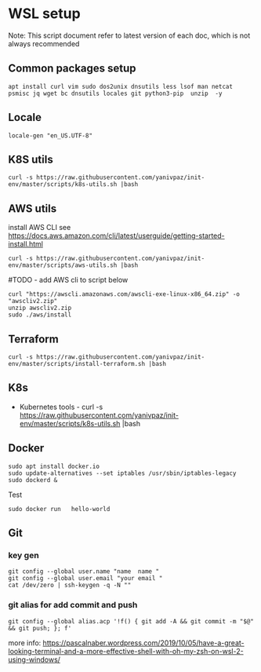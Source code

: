 # WSL setup
Note: This script document refer to latest version of each doc, which is not always recommended  


## Common packages setup
```
apt install curl vim sudo dos2unix dnsutils less lsof man netcat psmisc jq wget bc dnsutils locales git python3-pip  unzip  -y
```

## Locale
```
locale-gen "en_US.UTF-8"
```

## K8S utils 
```
curl -s https://raw.githubusercontent.com/yanivpaz/init-env/master/scripts/k8s-utils.sh |bash
```
## AWS utils 
install AWS CLI  see https://docs.aws.amazon.com/cli/latest/userguide/getting-started-install.html  

```
curl -s https://raw.githubusercontent.com/yanivpaz/init-env/master/scripts/aws-utils.sh |bash
```

#TODO - add AWS cli to script below
```
curl "https://awscli.amazonaws.com/awscli-exe-linux-x86_64.zip" -o "awscliv2.zip"
unzip awscliv2.zip
sudo ./aws/install
```

## Terraform 
```
curl -s https://raw.githubusercontent.com/yanivpaz/init-env/master/scripts/install-terraform.sh |bash
```

## K8s
* Kubernetes tools - curl -s https://raw.githubusercontent.com/yanivpaz/init-env/master/scripts/k8s-utils.sh |bash


## Docker  
```
sudo apt install docker.io
sudo update-alternatives --set iptables /usr/sbin/iptables-legacy
sudo dockerd &
```

Test 
```
sudo docker run   hello-world
```


## Git 
### key gen 
```
git config --global user.name "name  name "
git config --global user.email "your email "
cat /dev/zero | ssh-keygen -q -N ""
```

### git alias for add commit and push
```
git config --global alias.acp '!f() { git add -A && git commit -m "$@" && git push; }; f'
```


more info:
https://pascalnaber.wordpress.com/2019/10/05/have-a-great-looking-terminal-and-a-more-effective-shell-with-oh-my-zsh-on-wsl-2-using-windows/  


